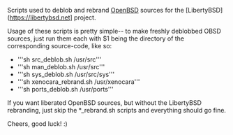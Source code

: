 Scripts used to deblob and rebrand [OpenBSD](https://openbsd.org) sources for
the [LibertyBSD](https://libertybsd.net] project.

Usage of these scripts is pretty simple-- to make freshly deblobbed OBSD
sources, just run them each with $1 being the directory of the corresponding
source-code, like so:

* '''sh src_deblob.sh /usr/src'''
* '''sh man_deblob.sh /usr/src'''
* '''sh sys_deblob.sh /usr/src/sys'''
* '''sh xenocara_rebrand.sh /usr/xenocara'''
* '''sh ports_deblob.sh /usr/ports'''

If you want liberated OpenBSD sources, but without the LibertyBSD rebranding,
just skip the *_rebrand.sh scripts and everything should go fine.

Cheers, good luck! :)
